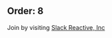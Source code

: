 Order: 8
---
<meta http-equiv="refresh" content="1;url=https://join.slack.com/t/reactivex/shared_invite/zt-lt48skpz-G5WDYOAuzA80_MByZrLT0g" />

Join by visiting [Slack Reactive, Inc](https://join.slack.com/t/reactivex/shared_invite/zt-lt48skpz-G5WDYOAuzA80_MByZrLT0g)
